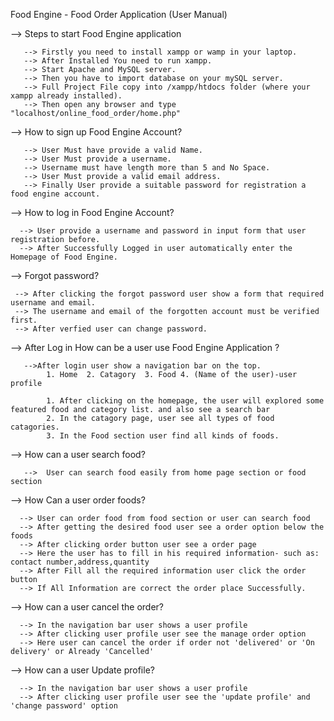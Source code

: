 Food Engine - Food Order Application (User Manual)

--> Steps to start Food Engine application
     
	   --> Firstly you need to install xampp or wamp in your laptop.
	   --> After Installed You need to run xampp.
	   --> Start Apache and MySQL server.
	   --> Then you have to import database on your mySQL server.
	   --> Full Project File copy into /xampp/htdocs folder (where your xampp already installed).
	   --> Then open any browser and type "localhost/online_food_order/home.php"
	   
--> How to sign up Food Engine Account?

       --> User Must have provide a valid Name.
	   --> User Must provide a username.
	   --> Username must have length more than 5 and No Space. 
	   --> User Must provide a valid email address.
	   --> Finally User provide a suitable password for registration a food engine account.
	   
--> How to log in Food Engine Account?

      --> User provide a username and password in input form that user registration before.	
	  --> After Successfully Logged in user automatically enter the Homepage of Food Engine.

--> Forgot password?
     
	 --> After clicking the forgot password user show a form that required username and email.
     --> The username and email of the forgotten account must be verified first.
     --> After verfied user can change password.

-->  After Log in How can be a user use Food Engine Application ?

       -->After login user show a navigation bar on the top.
            1. Home  2. Catagory  3. Food 4. (Name of the user)-user profile

            1. After clicking on the homepage, the user will explored some featured food and category list. and also see a search bar
            2. In the catagory page, user see all types of food catagories.
            3. In the Food section user find all kinds of foods.

--> How can a user search food?

       -->	User can search food easily from home page section or food section

--> How Can a user order foods?

      --> User can order food from food section or user can search food 
	  --> After getting the desired food user see a order option below the foods
	  --> After clicking order button user see a order page
	  --> Here the user has to fill in his required information- such as: contact number,address,quantity
	  --> After Fill all the required information user click the order button
	  --> If All Information are correct the order place Successfully.
	  
--> How can a user cancel the order?	 

      --> In the navigation bar user shows a user profile
      --> After clicking user profile user see the manage order option
      --> Here user can cancel the order if order not 'delivered' or 'On delivery' or Already 'Cancelled'

--> How can a user Update profile?
      
      --> In the navigation bar user shows a user profile
      --> After clicking user profile user see the 'update profile' and 'change password' option
	  
 	   
	   
